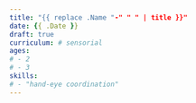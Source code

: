 ```yaml
---
title: "{{ replace .Name "-" " " | title }}"
date: {{ .Date }}
draft: true
curriculum: # sensorial
ages:
# - 2
# - 3
skills:
# - "hand-eye coordination"
---
```

